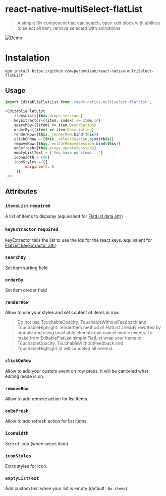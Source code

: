 # react-native-multiSelect-flatList
> A simple RN component that can search, open edit block with abilities to select all item, remove selected with animations

![Demo](https://github.com/purumvisum/react-native-multiSelect-flatList/blob/master/ice_video_20171005-112420.gif)


# Instalation
`npm install https://github.com/purumvisum/react-native-multiSelect-flatList`

## Usage
```javascript
import EditablieFlatList from 'react-native-multiselect-flatlist';
   
<EditablieFlatList
    itemsList={this.props.sessions}
    keyExtractor={(item, index) => item.Id}
    searchBy={(item) => item.Description}
    orderBy={(item) => item.Description}
    renderRow={this._renderRow.bind(this)}
    clickOnRow = {this._selectSession.bind(this)}
    removeRow={this._exitOrRemoveSession.bind(this)}
    onRefresh={this.props.updateSessions}
    emptyListText = {'You have no items...'}
    iconWidth = {40}
    iconStyles = {{
         marginLeft: 0
     }}
 />
```

## Attributes
### `itemsList` `required`  
A list of items to dispalay (equivalent for [FlatList data attr](https://facebook.github.io/react-native/docs/flatlist.html))
### `keyExtractor` `required` 
keyExtractor tells the list to use the ids for the react keys.(equivalent for [FlatList keyExtractor attr](https://facebook.github.io/react-native/docs/flatlist.html))
### `searchBy`
Set item sorting field
### `orderBy`
Set item oreder field
### `renderRow`
Allow to use your styles and set content of items in row. 
> Do not use TouchableOpacity, TouchableWithoutFeedback and TouchableHighlight. renderItem method of FlatList already rewrited by module and using touchable elemnts can cancel modle events. To make from EditableFlatList simple FlatList wrap your items to TouchableOpacity, TouchableWithoutFeedback and TouchableHighlight (it will canceled all events).   
### `clickOnRow`
Allow to add your custom event on row press. It will be canceled whet editing mode is on.
### `removeRow`
Allow to add remove action for list items. 
### `onRefresh`
Allow to add refresh action for list items. 
### `iconWidth`
Size of icon (when select item). 
### `iconStyles`
Extra styles for icon. 
### `emptyListText`
Add custom text when your list is empty (default : `No items`)
